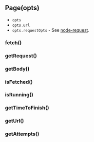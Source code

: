## Page(opts)

* `opts`
* `opts.url`
* `opts.requestOpts` - See [node-request](https://github.com/mikeal/request).

### fetch()

### getRequest()

### getBody()

### isFetched()

### isRunning()

### getTimeToFinish()

### getUrl()

### getAttempts()